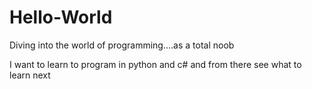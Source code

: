 # Hello-World
Diving into the world of programming....as a total noob

I want to learn to program in python and c# and from there see what to learn next
